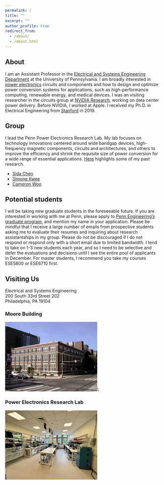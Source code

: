```yaml
---
permalink: /
title: ""
excerpt: ""
author_profile: true
redirect_from:
  - /about/ 
  - /about.html
---
```


## About
I am an Assistant Professor in the [Electrical and Systems Engineering Department](https://www.ese.upenn.edu) at the University of Pennsylvania. I am broadly interested in [power electronics](https://en.wikipedia.org/wiki/Power_electronics) circuits and components and how to design and optimize power conversion systems for applications, such as high-performance computing, renewable energy, and medical devices. I was an visiting researcher in the circuits group at [NVIDIA Research](https://www.nvidia.com/en-us/research/), working on data center power delivery. Before NVIDIA, I worked at Apple. I received my Ph.D. in Electrical Engineering from [Stanford](https://ee.stanford.edu) in 2019.

## Group
I lead the Penn Power Electronics Research Lab. My lab focuses on technology innovations centered around wide bandgap devices, high-frequency magnetic components, circuits and architectures, and others to improve the efficiency and shrink the requisite size of power conversion for a wide range of essential applications. [Here](https://leigupe.github.io/research/) highlights some of my past research. 

* [Sida Chen](https://www.linkedin.com/in/chensida/)
* [Simone Kwee](https://www.linkedin.com/in/simone-kwee/)
* [Cameron Woo](https://www.linkedin.com/in/cameron-woo/)

## Potential students
I will be taking new graduate students in the foreseeable future. If you are interested in working with me at Penn, please apply to [Penn Engineering’s graduate program](https://gradadm.seas.upenn.edu), and mention my name in your application. Please be mindful that I receive a large number of emails from prospective students asking me to evaluate their resumes and inquiring about research assistantships in my group. Please do not be discouraged if I do not respond or respond only with a short email due to limited bandwidth. I tend to take on 1-3 new students each year, and so I need to be selective and defer the evaluations and decisions until I see the entire pool of applicants in December. For master students, I recommend you take my courses ESE5800 or ESE6710 first. 

## Visiting Us 
<!-- ![Moore Building](/images/moore.jpg =x250)
![Power Lab](/images/pelab_s.jpg =x250) -->
Electrical and Systems Engineering\
200 South 33rd Street 202\
Philadelphia, PA 19104
### Moore Building
<img src="/images/moore.jpg" alt="Moore Building" width="300"/>\
### Power Electronics Research Lab
<img src="/images/pelab_s.jpg" alt="Power Lab" width="300"/>